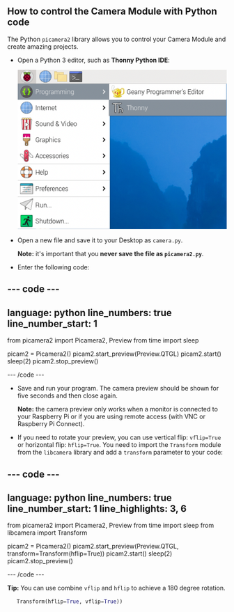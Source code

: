 ## How to control the Camera Module with Python code

The Python `picamera2` library allows you to control your Camera Module and create amazing projects.

- Open a Python 3 editor, such as **Thonny Python IDE**:

    ![Open Thonny](images/thonny-app-menu.png)

- Open a new file and save it to your Desktop as `camera.py`. 

    **Note:** it's important that you **never save the file as `picamera2.py`**.

- Enter the following code:

--- code ---
---
language: python
line_numbers: true
line_number_start: 1
---

from picamera2 import Picamera2, Preview
from time import sleep

picam2 = Picamera2()
picam2.start_preview(Preview.QTGL)
picam2.start()
sleep(2)
picam2.stop_preview()

--- /code ---

- Save and run your program. The camera preview should be shown for five seconds and then close again. 
    
    **Note:** the camera preview only works when a monitor is connected to your Raspberry Pi or if you are using remote access (with VNC or Raspberry Pi Connect).

- If you need to rotate your preview, you can use vertical flip: `vflip=True` or horizontal flip: `hflip=True`. You need to import the `Transform` module from the `libcamera` library and add a `transform` parameter to your code:

--- code ---
---
language: python
line_numbers: true
line_number_start: 1
line_highlights: 3, 6
---

from picamera2 import Picamera2, Preview
from time import sleep
from libcamera import Transform

picam2 = Picamera2()
picam2.start_preview(Preview.QTGL, transform=Transform(hflip=True))
picam2.start()
sleep(2)
picam2.stop_preview()

--- /code ---

**Tip:** You can use combine `vflip` and `hflip` to achieve a 180 degree rotation.

```python
   Transform(hflip=True, vflip=True))
``` 